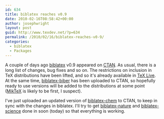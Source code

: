 ```yaml
---
id: 634
title: biblatex reaches v0.9
date: 2010-02-16T08:58:42+00:00
author: josephwright
layout: post
guid: http://www.texdev.net/?p=634
permalink: /2010/02/16/biblatex-reaches-v0-9/
categories:
  - biblatex
  - Packages
---
```

A couple of days ago <a title="Bibliographies in LaTeX using BibTeX for sorting only" href="http://ctan.org/pkg/biblatex">biblatex</a> v0.9 appeared on <a title="The Comprehensive TeX Archive Network" href="http://www.ctan.org/">CTAN</a>. As usual, there is a long list of changes, bug fixes and so on. The restrictions on inclusion in TeX distributions have been lifted, and so it's already available in <a title="TeX Live" href="http://www.tug.org/texlive/">TeX Live</a>. At the same time, <a title="A BibTeX replacement for users of biblatex" href="http://biblatex-biber.sourceforge.net/">biblatex-biber</a> has been uploaded to CTAN, so hopefully ready to use versions will be added to the distributions at some point (<a title="MikTeX" href="http://www.miktex.org/">MikTeX</a> is likely to be first, I suspect).

I've just uploaded an updated version of <a title="Chemistry styles for biblatex" href="http://ctan.org/pkg/biblatex-chem">biblatex-chem</a> to CTAN, to keep in sync with the changes in biblatex. I'll try to get <a title="Biblatex support for Nature" href="http://ctan.org/pkg/biblatex-nature">biblatex-nature</a> and <a title="Biblatex support for Science" href="http://ctan.org/pkg/biblatex-science">biblatex-science</a> done in soon (today) so that everything is working.
